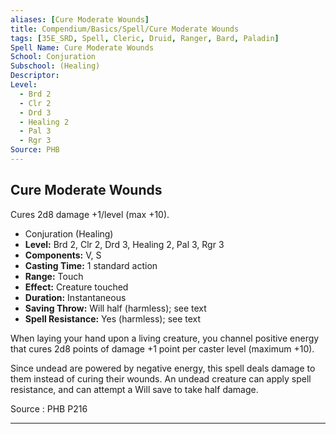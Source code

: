 ```yaml
---
aliases: [Cure Moderate Wounds]
title: Compendium/Basics/Spell/Cure Moderate Wounds
tags: [35E_SRD, Spell, Cleric, Druid, Ranger, Bard, Paladin]
Spell Name: Cure Moderate Wounds
School: Conjuration
Subschool: (Healing)
Descriptor: 
Level:
  - Brd 2
  - Clr 2
  - Drd 3
  - Healing 2
  - Pal 3
  - Rgr 3
Source: PHB
---
```



## Cure Moderate Wounds

Cures 2d8 damage +1/level (max +10).

*   Conjuration (Healing)
*   **Level:** Brd 2, Clr 2, Drd 3, Healing 2, Pal 3, Rgr 3
*   **Components:** V, S
*   **Casting Time:** 1 standard action
*   **Range:** Touch
*   **Effect:** Creature touched
*   **Duration:** Instantaneous
*   **Saving Throw:** Will half (harmless); see text
*   **Spell Resistance:** Yes (harmless); see text

<p>When laying your hand upon a living creature, you channel positive energy that cures 2d8 points of damage +1 point per caster level (maximum +10).</p><p>Since undead are powered by negative energy, this spell deals damage to them instead of curing their wounds. An undead creature can apply spell resistance, and can attempt a Will save to take half damage.</p>

Source : PHB P216

---
